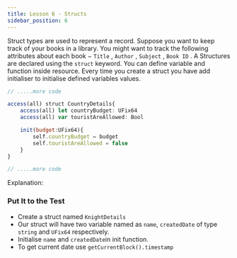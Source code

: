 ```yaml
---
title: Lesson 6 - Structs
sidebar_position: 6
---
```


Struct types are used to represent a record. Suppose you want to keep track of your books in a library. You might want to track the following attributes about each book − `Title` , `Author` , `Subject` , `Book ID` . A Structures are declared using the `struct` keyword.
You can define variable and function inside resource. Every time you create a struct you have add initialiser to initialise defined variables values.

```jsx
// .....more code

access(all) struct CountryDetails{
    access(all) let countryBudget: UFix64
    access(all) var touristAreAllowed: Bool

    init(budget:UFix64){
        self.countryBudget = budget
        self.touristAreAllowed = false
    }
}

// .....more code

```

Explanation:

### Put It to the Test

- Create a struct named `KnightDetails`
- Our struct will have two variable named as `name`, `createdDate` of type `string` and `UFix64` respectively.
- Initialise `name` and `createdDate`in init function.
- To get current date use `getCurrentBlock().timestamp`
